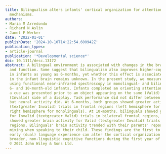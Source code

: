 ```yaml
---
title: Bilingualism alters infants' cortical organization for attentional orienting
  mechanisms.
authors:
- Maria M Arredondo
- Richard N Aslin
- Janet F Werker
date: '2022-01-01'
publishDate: '2024-10-10T14:22:54.600942Z'
publication_types:
- article-journal
publication: '*Developmental science*'
doi: 10.1111/desc.13172
abstract: A bilingual environment is associated with changes in the brain's structure
  and function. Some suggest that bilingualism also improves higher-cognitive functions
  in infants as young as 6-months, yet whether this effect is associated with changes
  in the infant brain remains unknown. In the present study, we measured brain activity
  using functional near-infrared spectroscopy in monolingual- and bilingual-raised
  6- and 10-month-old infants. Infants completed an orienting attention task, in which
  a cue was presented prior to an object appearing on the same (Valid) or opposite
  (Invalid) side of a display. Task performance did not differ between the groups
  but neural activity did. At 6-months, both groups showed greater activity for Valid
  (textgreater Invalid) trials in frontal regions (left hemisphere for bilinguals,
  right hemisphere for monolinguals). At 10-months, bilinguals showed greater activity
  for Invalid (textgreater Valid) trials in bilateral frontal regions, while monolinguals
  showed greater brain activity for Valid (textgreater Invalid) trials in left frontal
  regions. Bilinguals' brain activity trended with their parents' reporting of dual-language
  mixing when speaking to their child. These findings are the first to indicate how
  early (dual) language experience can alter the cortical organization underlying
  broader, non-linguistic cognitive functions during the first year of life. Copyright
  © 2021 John Wiley & Sons Ltd.
---
```

